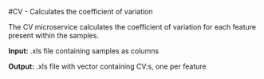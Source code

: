 #CV - Calculates the coefficient of variation

The CV microservice calculates the coefficient of variation for each feature present within the samples.

**Input:** .xls file containing samples as columns

**Output:** .xls file with vector containing CV:s, one per feature
